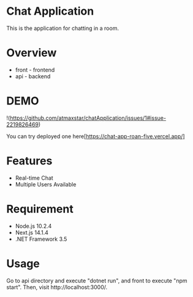 
# Chat Application
This is the application for chatting in a room.

# Overview
* front - frontend
* api - backend

# DEMO
!(https://github.com/atmaxstar/chatApplication/issues/1#issue-2219826469)

You can try deployed one here[https://chat-app-roan-five.vercel.app/]

# Features
* Real-time Chat
* Multiple Users Available

# Requirement
* Node.js 10.2.4
* Next.js 14.1.4
* .NET Framework 3.5

# Usage

Go to api directory and execute "dotnet run", and front to execute "npm start".
Then, visit http://localhost:3000/.
